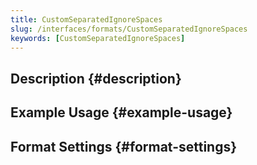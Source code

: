 ```yaml
---
title: CustomSeparatedIgnoreSpaces
slug: /interfaces/formats/CustomSeparatedIgnoreSpaces
keywords: [CustomSeparatedIgnoreSpaces]
---
```


## Description {#description}

## Example Usage {#example-usage}

## Format Settings {#format-settings}